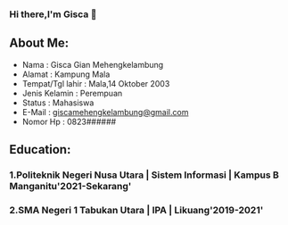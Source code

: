 ### Hi there,I'm Gisca 👋

  ## About Me:
   - Nama             : Gisca Gian Mehengkelambung
   - Alamat           : Kampung Mala
   - Tempat/Tgl lahir : Mala,14 Oktober 2003
   - Jenis Kelamin    : Perempuan
   - Status           : Mahasiswa
   - E-Mail           : giscamehengkelambung@gmail.com
   - Nomor Hp         : 0823###### 


 ## Education:
 
 ### 1.Politeknik Negeri Nusa Utara | Sistem Informasi | Kampus B Manganitu'2021-Sekarang'
 
 ### 2.SMA Negeri 1 Tabukan Utara   | IPA | Likuang'2019-2021'
 
 <br />
 <br />






